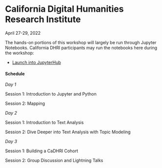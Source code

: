 # California Digital Humanities Research Institute

April 27-29, 2022


The hands-on portions of this workshop will largely be run through Jupyter Notebooks. California DHRI participants may run the notebooks here during the workshop:
* <a href="https://jupyter.idre.ucla.edu/hub/user-redirect/git-pull?repo=https%3A%2F%2Fgithub.com%2Fucla%2Fca-dhri&urlpath=lab%2Ftree%2Fca-dhri%2F&branch=main">Launch into JupyterHub</a>

#### Schedule

_Day 1_

Session 1: Introduction to Jupyter and Python

Session 2: Mapping 

_Day 2_

Session 1: Introduction to Text Analysis

Session 2: Dive Deeper into Text Analysis with Topic Modeling

_Day 3_

Session 1: Building a CaDHRI Cohort

Session 2: Group Discussion and Lightning Talks






